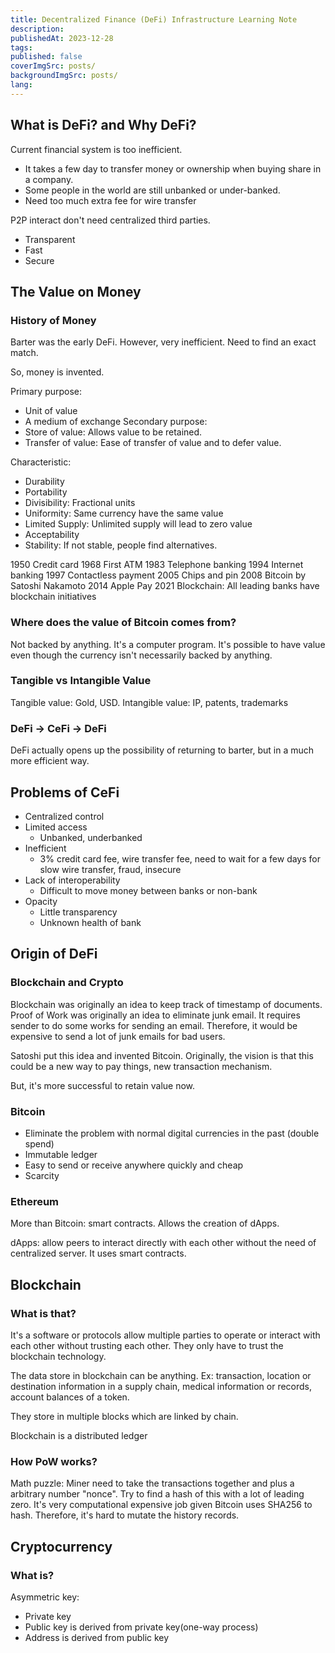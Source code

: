 ```yaml
---
title: Decentralized Finance (DeFi) Infrastructure Learning Note
description: 
publishedAt: 2023-12-28
tags: 
published: false
coverImgSrc: posts/
backgroundImgSrc: posts/
lang:
---
```

## What is DeFi? and Why DeFi?

Current financial system is too inefficient. 
- It takes a few day to transfer money or ownership when buying share in a company. 
- Some people in the world are still unbanked or under-banked.
- Need too much extra fee for wire transfer

P2P interact don't need centralized third parties.
- Transparent
- Fast
- Secure

## The Value on Money

### History of Money

Barter was the early DeFi. However, very inefficient. Need to find an exact match.

So, money is invented.

Primary purpose:
- Unit of value
- A medium of exchange
Secondary purpose:
- Store of value: Allows value to be retained.
- Transfer of value: Ease of transfer of value and to defer value.

Characteristic:
- Durability
- Portability
- Divisibility: Fractional units
- Uniformity: Same currency have the same value
- Limited Supply: Unlimited supply will lead to zero value
- Acceptability
- Stability: If not stable, people find alternatives.

1950 Credit card
1968 First ATM
1983 Telephone banking
1994 Internet banking
1997 Contactless payment
2005 Chips and pin
2008 Bitcoin by Satoshi Nakamoto
2014 Apple Pay
2021 Blockchain: All leading banks have blockchain initiatives

### Where does the value of Bitcoin comes from?

Not backed by anything. It's a computer program. It's possible to have value even though the currency isn't necessarily backed by anything.

### Tangible vs Intangible Value

Tangible value: Gold, USD.
Intangible value: IP, patents, trademarks

### DeFi -> CeFi -> DeFi

DeFi actually opens up the possibility of returning to barter, but in a much more efficient way.

## Problems of CeFi

- Centralized control
- Limited access
	- Unbanked, underbanked
- Inefficient
	- 3% credit card fee, wire transfer fee, need to wait for a few days for slow wire transfer, fraud, insecure 
- Lack of interoperability
	- Difficult to move money between banks or non-bank
- Opacity
	- Little transparency
	- Unknown health of bank

## Origin of DeFi

### Blockchain and Crypto

Blockchain was originally an idea to keep track of timestamp of documents.
Proof of Work was originally an idea to eliminate junk email. It requires sender to do some works for sending an email. Therefore, it would be expensive to send a lot of junk emails for bad users.

Satoshi put this idea and invented Bitcoin. Originally, the vision is that this could be a new way to pay things, new transaction mechanism.

But, it's more successful to retain value now.

### Bitcoin
- Eliminate the problem with normal digital currencies in the past (double spend)
- Immutable ledger
- Easy to send or receive anywhere quickly and cheap
- Scarcity

### Ethereum

More than Bitcoin: smart contracts. Allows the creation of dApps.

dApps: allow peers to interact directly with each other without the need of centralized server. It uses smart contracts.

## Blockchain

### What is that?

It's a software or protocols allow multiple parties to operate or interact with each other without trusting each other. They only have to trust the blockchain technology.

The data store in blockchain can be anything. Ex: transaction, location or destination information in a supply chain, medical information or records, account balances of a token.

They store in multiple blocks which are linked by chain.

Blockchain is a distributed ledger

### How PoW works?

Math puzzle: Miner need to take the transactions together and plus a arbitrary number "nonce". Try to find a hash of this with a lot of leading zero. It's very computational expensive job given Bitcoin uses SHA256 to hash. Therefore, it's hard to mutate the history records.


## Cryptocurrency

### What is?

Asymmetric key:
- Private key
- Public key is derived from private key(one-way process)
- Address is derived from public key

